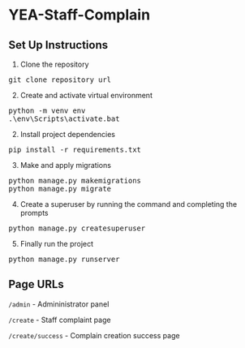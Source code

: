 # YEA-Staff-Complain

## Set Up Instructions
1. Clone the repository
<pre>
git clone repository_url
</pre>

2. Create and activate virtual environment
<pre>
python -m venv env
.\env\Scripts\activate.bat
</pre>

2. Install project dependencies
<pre>
pip install -r requirements.txt
</pre>

3. Make and apply migrations
<pre>
python manage.py makemigrations
python manage.py migrate
</pre>

4. Create a superuser by running the command and completing the prompts
<pre>
python manage.py createsuperuser
</pre>

5. Finally run the project
<pre>
python manage.py runserver
</pre>

## Page URLs
`/admin` - Admininistrator panel

`/create` - Staff complaint page

`/create/success` - Complain creation success page